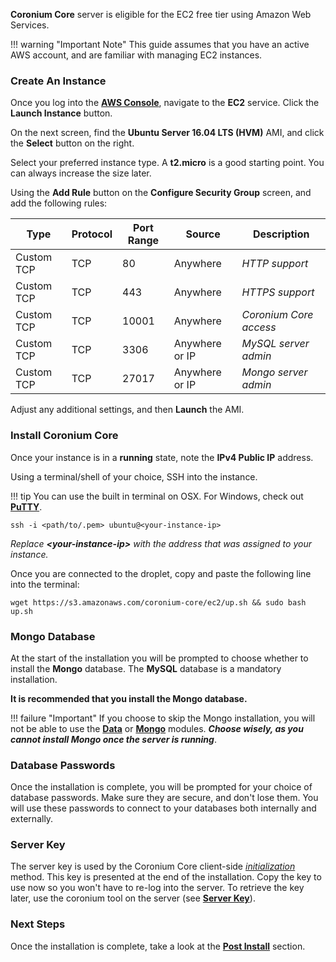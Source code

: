 __Coronium Core__ server is eligible for the EC2 free tier using Amazon Web Services.

!!! warning "Important Note"
    This guide assumes that you have an active AWS account, and are familiar with managing EC2 instances.

### Create An Instance

Once you log into the __[AWS Console](https://aws.amazon.com/console/)__, navigate to the __EC2__ service. Click the __Launch Instance__ button.

On the next screen, find the __Ubuntu Server 16.04 LTS (HVM)__ AMI, and click the __Select__ button on the right.

Select your preferred instance type. A __t2.micro__ is a good starting point. You can always increase the size later.

Using the __Add Rule__ button on the __Configure Security Group__ screen, and add the following rules:

|Type|Protocol|Port Range|Source|Description|
|----|--------|----------|------|-----------|
|Custom TCP|TCP|80|Anywhere|_HTTP support_|
|Custom TCP|TCP|443|Anywhere|_HTTPS support_|
|Custom TCP|TCP|10001|Anywhere|_Coronium Core access_|
|Custom TCP|TCP|3306|Anywhere or IP|_MySQL server admin_|
|Custom TCP|TCP|27017|Anywhere or IP|_Mongo server admin_|

Adjust any additional settings, and then __Launch__ the AMI.

### Install Coronium Core

Once your instance is in a __running__ state, note the __IPv4 Public IP__ address.

Using a terminal/shell of your choice, SSH into the instance.

!!! tip
    You can use the built in terminal on OSX. For Windows, check out __[PuTTY](https://www.chiark.greenend.org.uk/~sgtatham/putty/latest.html)__.

```
ssh -i <path/to/.pem> ubuntu@<your-instance-ip>
```

_Replace __<your-instance-ip\>__ with the address that was assigned to your instance._

Once you are connected to the droplet, copy and paste the following line into the terminal:

```
wget https://s3.amazonaws.com/coronium-core/ec2/up.sh && sudo bash up.sh
```

### Mongo Database

At the start of the installation you will be prompted to choose whether to install the __Mongo__ database. The __MySQL__ database is a mandatory installation.

__It is recommended that you install the Mongo database.__

!!! failure "Important"
    If you choose to skip the Mongo installation, you will not be able to use the __[Data](/server-modules/data/)__ or __[Mongo](/server-modules/mongo/)__ modules. ___Choose wisely, as you cannot install Mongo once the server is running___.

### Database Passwords

Once the installation is complete, you will be prompted for your choice of database passwords. Make sure they are secure, and don't lose them. You will use these passwords to connect to your databases both internally and externally.

### Server Key

The server key is used by the Coronium Core client-side _[initialization](/client-guide/#initialization)_ method. This key is presented at the end of the installation. Copy the key to use now so you won't have to re-log into the server. To retrieve the key later, use the coronium tool on the server (see __[Server Key](/server-guide/#server-key)__).

### Next Steps

Once the installation is complete, take a look at the __[Post Install](/server-install/postinstall/)__ section.